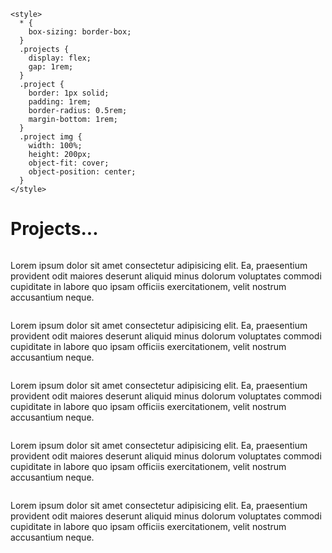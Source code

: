 <!DOCTYPE html>
<html lang="en">
  <head>
    <meta charset="UTF-8" />
    <meta name="viewport" content="width=device-width, initial-scale=1.0" />
    <title>Document</title>

    <style>
      * {
        box-sizing: border-box;
      }
      .projects {
        display: flex;
        gap: 1rem;
      }
      .project {
        border: 1px solid;
        padding: 1rem;
        border-radius: 0.5rem;
        margin-bottom: 1rem;
      }
      .project img {
        width: 100%;
        height: 200px;
        object-fit: cover;
        object-position: center;
      }
    </style>
  </head>
  <body>
    <h1>Projects...</h1>
    <div class="projects">
      <div class="project">
        <img src="https://picsum.photos/200/300" alt="" />
        <p>
          Lorem ipsum dolor sit amet consectetur adipisicing elit. Ea,
          praesentium provident odit maiores deserunt aliquid minus dolorum
          voluptates commodi cupiditate in labore quo ipsam officiis
          exercitationem, velit nostrum accusantium neque.
        </p>
      </div>
      <div class="project">
        <img src="https://picsum.photos/200/300" alt="" />
        <p>
          Lorem ipsum dolor sit amet consectetur adipisicing elit. Ea,
          praesentium provident odit maiores deserunt aliquid minus dolorum
          voluptates commodi cupiditate in labore quo ipsam officiis
          exercitationem, velit nostrum accusantium neque.
        </p>
      </div>
      <div class="project">
        <img src="https://picsum.photos/200/300" alt="" />
        <p>
          Lorem ipsum dolor sit amet consectetur adipisicing elit. Ea,
          praesentium provident odit maiores deserunt aliquid minus dolorum
          voluptates commodi cupiditate in labore quo ipsam officiis
          exercitationem, velit nostrum accusantium neque.
        </p>
      </div>
      <div class="project">
        <img src="https://picsum.photos/200/300" alt="" />
        <p>
          Lorem ipsum dolor sit amet consectetur adipisicing elit. Ea,
          praesentium provident odit maiores deserunt aliquid minus dolorum
          voluptates commodi cupiditate in labore quo ipsam officiis
          exercitationem, velit nostrum accusantium neque.
        </p>
      </div>
      <div class="project">
        <img src="https://picsum.photos/200/300" alt="" />
        <p>
          Lorem ipsum dolor sit amet consectetur adipisicing elit. Ea,
          praesentium provident odit maiores deserunt aliquid minus dolorum
          voluptates commodi cupiditate in labore quo ipsam officiis
          exercitationem, velit nostrum accusantium neque.
        </p>
      </div>
    </div>
  </body>
</html>
